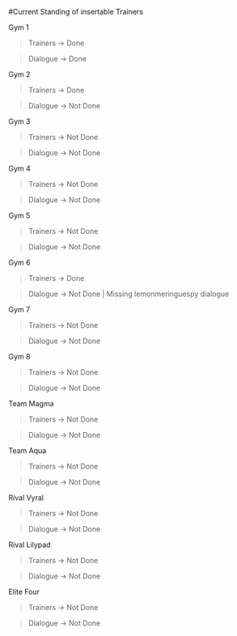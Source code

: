 #Current Standing of insertable Trainers

Gym 1

>Trainers -> Done

>Dialogue -> Done

Gym 2

>Trainers -> Done

>Dialogue -> Not Done

Gym 3

>Trainers -> Not Done

>Dialogue -> Not Done

Gym 4

>Trainers -> Not Done

>Dialogue -> Not Done

Gym 5

>Trainers -> Not Done

>Dialogue -> Not Done

Gym 6

>Trainers -> Done

>Dialogue -> Not Done | Missing lemonmeringuespy dialogue

Gym 7

>Trainers -> Not Done

>Dialogue -> Not Done

Gym 8

>Trainers -> Not Done

>Dialogue -> Not Done

Team Magma

>Trainers -> Not Done

>Dialogue -> Not Done

Team Aqua

>Trainers -> Not Done

>Dialogue -> Not Done

Rival Vyral

>Trainers -> Not Done

>Dialogue -> Not Done

Rival Lilypad

>Trainers -> Not Done

>Dialogue -> Not Done

Elite Four

>Trainers -> Not Done

>Dialogue -> Not Done
